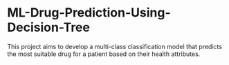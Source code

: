 # ML-Drug-Prediction-Using-Decision-Tree
This project aims to develop a multi-class classification model that predicts the most suitable drug for a patient based on their health attributes. 
